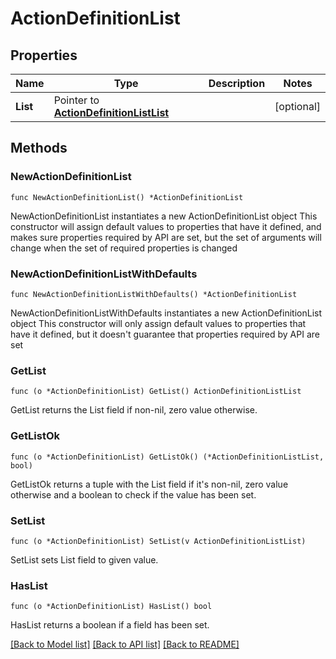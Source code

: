 # ActionDefinitionList

## Properties

Name | Type | Description | Notes
------------ | ------------- | ------------- | -------------
**List** | Pointer to [**ActionDefinitionListList**](ActionDefinitionListList.md) |  | [optional] 

## Methods

### NewActionDefinitionList

`func NewActionDefinitionList() *ActionDefinitionList`

NewActionDefinitionList instantiates a new ActionDefinitionList object
This constructor will assign default values to properties that have it defined,
and makes sure properties required by API are set, but the set of arguments
will change when the set of required properties is changed

### NewActionDefinitionListWithDefaults

`func NewActionDefinitionListWithDefaults() *ActionDefinitionList`

NewActionDefinitionListWithDefaults instantiates a new ActionDefinitionList object
This constructor will only assign default values to properties that have it defined,
but it doesn't guarantee that properties required by API are set

### GetList

`func (o *ActionDefinitionList) GetList() ActionDefinitionListList`

GetList returns the List field if non-nil, zero value otherwise.

### GetListOk

`func (o *ActionDefinitionList) GetListOk() (*ActionDefinitionListList, bool)`

GetListOk returns a tuple with the List field if it's non-nil, zero value otherwise
and a boolean to check if the value has been set.

### SetList

`func (o *ActionDefinitionList) SetList(v ActionDefinitionListList)`

SetList sets List field to given value.

### HasList

`func (o *ActionDefinitionList) HasList() bool`

HasList returns a boolean if a field has been set.


[[Back to Model list]](../README.md#documentation-for-models) [[Back to API list]](../README.md#documentation-for-api-endpoints) [[Back to README]](../README.md)


